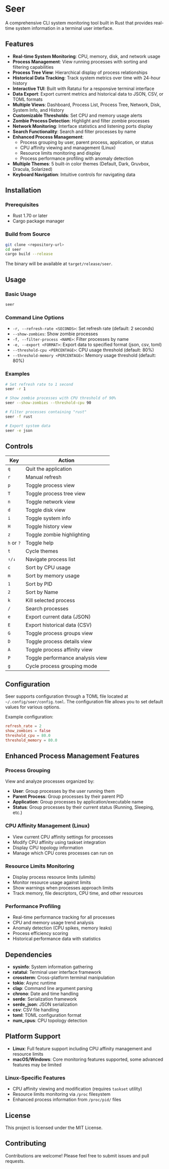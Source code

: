 # Seer

A comprehensive CLI system monitoring tool built in Rust that provides real-time system information in a terminal user interface.

## Features

- **Real-time System Monitoring**: CPU, memory, disk, and network usage
- **Process Management**: View running processes with sorting and filtering capabilities
- **Process Tree View**: Hierarchical display of process relationships
- **Historical Data Tracking**: Track system metrics over time with 24-hour history
- **Interactive TUI**: Built with Ratatui for a responsive terminal interface
- **Data Export**: Export current metrics and historical data to JSON, CSV, or TOML formats
- **Multiple Views**: Dashboard, Process List, Process Tree, Network, Disk, System Info, and History
- **Customizable Thresholds**: Set CPU and memory usage alerts
- **Zombie Process Detection**: Highlight and filter zombie processes
- **Network Monitoring**: Interface statistics and listening ports display
- **Search Functionality**: Search and filter processes by name
- **Enhanced Process Management**: 
  - Process grouping by user, parent process, application, or status
  - CPU affinity viewing and management (Linux)
  - Resource limits monitoring and display
  - Process performance profiling with anomaly detection
- **Multiple Themes**: 5 built-in color themes (Default, Dark, Gruvbox, Dracula, Solarized)
- **Keyboard Navigation**: Intuitive controls for navigating data

## Installation

### Prerequisites

- Rust 1.70 or later
- Cargo package manager

### Build from Source

```bash
git clone <repository-url>
cd seer
cargo build --release
```

The binary will be available at `target/release/seer`.

## Usage

### Basic Usage

```bash
seer
```

### Command Line Options

- `-r, --refresh-rate <SECONDS>`: Set refresh rate (default: 2 seconds)
- `--show-zombies`: Show zombie processes
- `-f, --filter-process <NAME>`: Filter processes by name
- `-e, --export <FORMAT>`: Export data to specified format (json, csv, toml)
- `--threshold-cpu <PERCENTAGE>`: CPU usage threshold (default: 80%)
- `--threshold-memory <PERCENTAGE>`: Memory usage threshold (default: 80%)

### Examples

```bash
# Set refresh rate to 1 second
seer -r 1

# Show zombie processes with CPU threshold of 90%
seer --show-zombies --threshold-cpu 90

# Filter processes containing "rust"
seer -f rust

# Export system data
seer -e json
```

## Controls

| Key | Action |
|-----|--------|
| `q` | Quit the application |
| `r` | Manual refresh |
| `p` | Toggle process view |
| `T` | Toggle process tree view |
| `n` | Toggle network view |
| `d` | Toggle disk view |
| `i` | Toggle system info |
| `H` | Toggle history view |
| `z` | Toggle zombie highlighting |
| `h` or `?` | Toggle help |
| `t` | Cycle themes |
| `↑/↓` | Navigate process list |
| `c` | Sort by CPU usage |
| `m` | Sort by memory usage |
| `1` | Sort by PID |
| `2` | Sort by Name |
| `k` | Kill selected process |
| `/` | Search processes |
| `e` | Export current data (JSON) |
| `E` | Export historical data (CSV) |
| `G` | Toggle process groups view |
| `D` | Toggle process details view |
| `A` | Toggle process affinity view |
| `P` | Toggle performance analysis view |
| `g` | Cycle process grouping mode |

## Configuration

Seer supports configuration through a TOML file located at `~/.config/seer/config.toml`. The configuration file allows you to set default values for various options.

Example configuration:

```toml
refresh_rate = 2
show_zombies = false
threshold_cpu = 80.0
threshold_memory = 80.0
```

## Enhanced Process Management Features

### Process Grouping
View and analyze processes organized by:
- **User**: Group processes by the user running them
- **Parent Process**: Group processes by their parent PID
- **Application**: Group processes by application/executable name
- **Status**: Group processes by their current status (Running, Sleeping, etc.)

### CPU Affinity Management (Linux)
- View current CPU affinity settings for processes
- Modify CPU affinity using taskset integration
- Display CPU topology information
- Manage which CPU cores processes can run on

### Resource Limits Monitoring
- Display process resource limits (ulimits)
- Monitor resource usage against limits
- Show warnings when processes approach limits
- Track memory, file descriptors, CPU time, and other resources

### Performance Profiling
- Real-time performance tracking for all processes
- CPU and memory usage trend analysis
- Anomaly detection (CPU spikes, memory leaks)
- Process efficiency scoring
- Historical performance data with statistics

## Dependencies

- **sysinfo**: System information gathering
- **ratatui**: Terminal user interface framework
- **crossterm**: Cross-platform terminal manipulation
- **tokio**: Async runtime
- **clap**: Command line argument parsing
- **chrono**: Date and time handling
- **serde**: Serialization framework
- **serde_json**: JSON serialization
- **csv**: CSV file handling
- **toml**: TOML configuration format
- **num_cpus**: CPU topology detection

## Platform Support

- **Linux**: Full feature support including CPU affinity management and resource limits
- **macOS/Windows**: Core monitoring features supported, some advanced features may be limited

### Linux-Specific Features
- CPU affinity viewing and modification (requires `taskset` utility)
- Resource limits monitoring via `/proc` filesystem
- Enhanced process information from `/proc/pid/` files

## License

This project is licensed under the MIT License.

## Contributing

Contributions are welcome! Please feel free to submit issues and pull requests.
